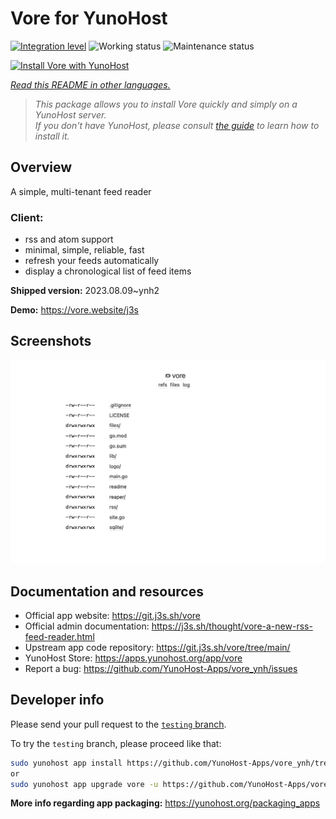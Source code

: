 <!--
N.B.: This README was automatically generated by <https://github.com/YunoHost/apps/tree/master/tools/readme_generator>
It shall NOT be edited by hand.
-->

# Vore for YunoHost

[![Integration level](https://dash.yunohost.org/integration/vore.svg)](https://dash.yunohost.org/appci/app/vore) ![Working status](https://ci-apps.yunohost.org/ci/badges/vore.status.svg) ![Maintenance status](https://ci-apps.yunohost.org/ci/badges/vore.maintain.svg)

[![Install Vore with YunoHost](https://install-app.yunohost.org/install-with-yunohost.svg)](https://install-app.yunohost.org/?app=vore)

*[Read this README in other languages.](./ALL_README.md)*

> *This package allows you to install Vore quickly and simply on a YunoHost server.*  
> *If you don't have YunoHost, please consult [the guide](https://yunohost.org/install) to learn how to install it.*

## Overview

A simple, multi-tenant feed reader

### Client:

- rss and atom support
- minimal, simple, reliable, fast
- refresh your feeds automatically
- display a chronological list of feed items


**Shipped version:** 2023.08.09~ynh2

**Demo:** <https://vore.website/j3s>

## Screenshots

![Screenshot of Vore](./doc/screenshots/screenshot.png)

## Documentation and resources

- Official app website: <https://git.j3s.sh/vore>
- Official admin documentation: <https://j3s.sh/thought/vore-a-new-rss-feed-reader.html>
- Upstream app code repository: <https://git.j3s.sh/vore/tree/main/>
- YunoHost Store: <https://apps.yunohost.org/app/vore>
- Report a bug: <https://github.com/YunoHost-Apps/vore_ynh/issues>

## Developer info

Please send your pull request to the [`testing` branch](https://github.com/YunoHost-Apps/vore_ynh/tree/testing).

To try the `testing` branch, please proceed like that:

```bash
sudo yunohost app install https://github.com/YunoHost-Apps/vore_ynh/tree/testing --debug
or
sudo yunohost app upgrade vore -u https://github.com/YunoHost-Apps/vore_ynh/tree/testing --debug
```

**More info regarding app packaging:** <https://yunohost.org/packaging_apps>
